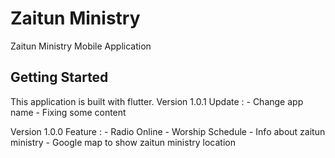 # Zaitun Ministry

Zaitun Ministry Mobile Application

## Getting Started

This application is built with flutter.
Version 1.0.1
Update : 
    - Change app name
    - Fixing some content

Version 1.0.0
Feature : 
    - Radio Online
    - Worship Schedule
    - Info about zaitun ministry
    - Google map to show zaitun ministry location

